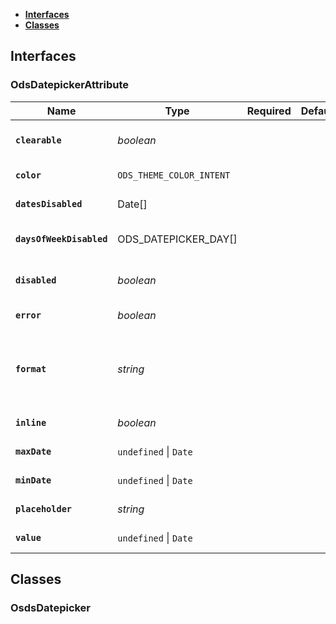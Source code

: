 * [**Interfaces**](#interfaces)
* [**Classes**](#classes)

## Interfaces

### OdsDatepickerAttribute
|Name | Type | Required | Default | Description|
|---|---|:---:|---|---|
|**`clearable`** | _boolean_ |  |  | Defines if the Datepicker should be clearable or not (displays a clear button)|
|**`color`** | `ODS_THEME_COLOR_INTENT` |  |  | Defines the Datepicker's color (see component principles)|
|**`datesDisabled`** | Date[] |  |  | Defines the Datepicker's disabled dates|
|**`daysOfWeekDisabled`** | ODS_DATEPICKER_DAY[] |  |  | Defines the Datepicker's disabled days of the week (monday, tuesday...)|
|**`disabled`** | _boolean_ |  |  | Defines if the Datepicker should be disabled or not (lower opacity and not interactable)|
|**`error`** | _boolean_ |  |  | Defines if the Datepicker should display an error message|
|**`format`** | _string_ |  |  | Defines which format the Datepicker should be applying (supported formats: https://mymth.github.io/vanillajs-datepicker/#/date-string+format?id=date-format)|
|**`inline`** | _boolean_ |  |  | Defines if the Datepicker should be displayed inline or not|
|**`maxDate`** | `undefined` \| `Date` |  |  | Defines the Datepicker's maximum selectable date|
|**`minDate`** | `undefined` \| `Date` |  |  | Defines the Datepicker's minimum selectable date|
|**`placeholder`** | _string_ |  |  | Defines if the Datepicker should display a placeholder message|
|**`value`** | `undefined` \| `Date` |  |  | Defines the Datepicker's value (Date object)|

## Classes

### OsdsDatepicker